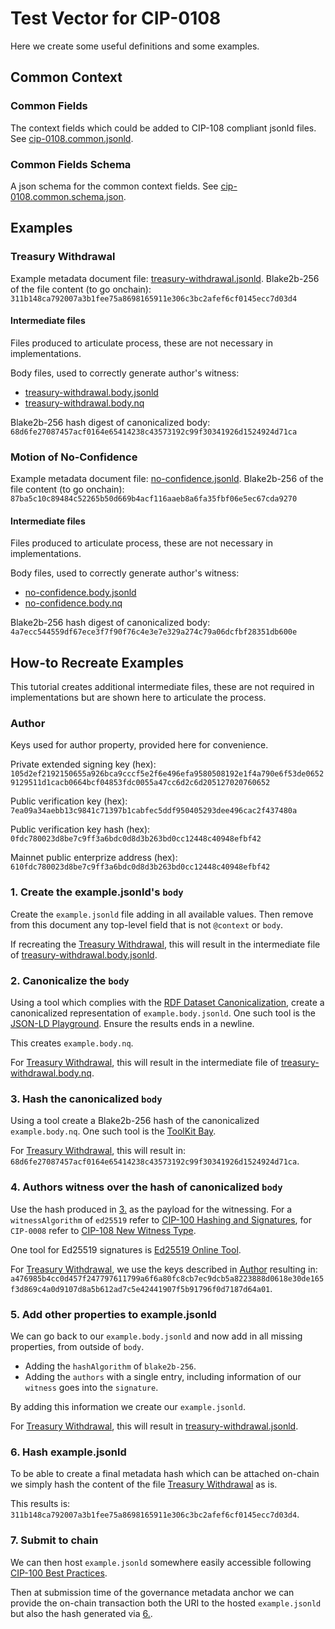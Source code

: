 # Test Vector for CIP-0108

Here we create some useful definitions and some examples.

## Common Context

### Common Fields

The context fields which could be added to CIP-108 compliant jsonld files.
See [cip-0108.common.jsonld](./cip-0108.common.jsonld).

### Common Fields Schema

A json schema for the common context fields.
See [cip-0108.common.schema.json](./cip-0108.common.schema.json).

## Examples

### Treasury Withdrawal

Example metadata document file: [treasury-withdrawal.jsonld](./examples/treasury-withdrawal.jsonld).
Blake2b-256 of the file content (to go onchain): `311b148ca792007a3b1fee75a8698165911e306c3bc2afef6cf0145ecc7d03d4`

#### Intermediate files

Files produced to articulate process, these are not necessary in implementations.

Body files, used to correctly generate author's witness:
- [treasury-withdrawal.body.jsonld](./examples/treasury-withdrawal.body.jsonld)
- [treasury-withdrawal.body.nq](./examples/treasury-withdrawal.body.nq)

Blake2b-256 hash digest of canonicalized body: `68d6fe27087457acf0164e65414238c43573192c99f30341926d1524924d71ca`

### Motion of No-Confidence

Example metadata document file: [no-confidence.jsonld](./examples/no-confidence.jsonld).
Blake2b-256 of the file content (to go onchain): `87ba5c10c89484c52265b50d669b4acf116aaeb8a6fa35fbf06e5ec67cda9270`

#### Intermediate files

Files produced to articulate process, these are not necessary in implementations.

Body files, used to correctly generate author's witness:
- [no-confidence.body.jsonld](./examples/no-confidence.body.jsonld)
- [no-confidence.body.nq](./examples/no-confidence.body.nq)

Blake2b-256 hash digest of canonicalized body: `4a7ecc544559df67ece3f7f90f76c4e3e7e329a274c79a06dcfbf28351db600e`

## How-to Recreate Examples

This tutorial creates additional intermediate files, these are not required in implementations but are shown here to articulate the process.

### Author

Keys used for author property, provided here for convenience.

Private extended signing key (hex): `105d2ef2192150655a926bca9cccf5e2f6e496efa9580508192e1f4a790e6f53de06529129511d1cacb0664bcf04853fdc0055a47cc6d2c6d205127020760652`

Public verification key (hex):
`7ea09a34aebb13c9841c71397b1cabfec5ddf950405293dee496cac2f437480a`


Public verification key hash (hex): `0fdc780023d8be7c9ff3a6bdc0d8d3b263bd0cc12448c40948efbf42`

Mainnet public enterprize address (hex):
`610fdc780023d8be7c9ff3a6bdc0d8d3b263bd0cc12448c40948efbf42`

### 1. Create the example.jsonld's `body`

Create the `example.jsonld` file adding in all available values.
Then remove from this document any top-level field that is not `@context` or `body`.

If recreating the [Treasury Withdrawal](#treasury-withdrawal), this will result in the intermediate file of [treasury-withdrawal.body.jsonld](./examples/treasury-withdrawal.body.jsonld).

### 2. Canonicalize the `body`

Using a tool which complies with the [RDF Dataset Canonicalization](https://w3c-ccg.github.io/rdf-dataset-canonicalization/spec/), create a canonicalized representation of `example.body.jsonld`.
One such tool is the [JSON-LD Playground](https://json-ld.org/playground/).
Ensure the results ends in a newline.

This creates `example.body.nq`.

For [Treasury Withdrawal](#treasury-withdrawal), this will result in the intermediate file of [treasury-withdrawal.body.nq](./examples/treasury-withdrawal.body.nq).

### 3. Hash the canonicalized `body`

Using a tool create a Blake2b-256 hash of the canonicalized `example.body.nq`.
One such tool is the [ToolKit Bay](https://toolkitbay.com/tkb/tool/BLAKE2b_256).

For [Treasury Withdrawal](#treasury-withdrawal), this will result in: `68d6fe27087457acf0164e65414238c43573192c99f30341926d1524924d71ca`.

### 4. Authors witness over the hash of canonicalized `body`

Use the hash produced in [3.](#3-hash-the-canonicalized-body) as the payload for the witnessing. For a `witnessAlgorithm` of `ed25519` refer to [CIP-100 Hashing and Signatures](https://github.com/cardano-foundation/CIPs/blob/master/CIP-0100/README.md#hashing-and-signatures), for `CIP-0008` refer to [CIP-108 New Witness Type](./README.md#new-witness-type).

One tool for Ed25519 signatures is [Ed25519 Online Tool](https://cyphr.me/ed25519_tool/ed.html).

For [Treasury Withdrawal](#treasury-withdrawal), we use the keys described in [Author](#author) resulting in: `a476985b4cc0d457f247797611799a6f6a80fc8cb7ec9dcb5a8223888d0618e30de165f3d869c4a0d9107d8a5b612ad7c5e42441907f5b91796f0d7187d64a01`.

### 5. Add other properties to example.jsonld

We can go back to our `example.body.jsonld` and now add in all missing properties, from outside of `body`.
- Adding the `hashAlgorithm` of `blake2b-256`.
- Adding the `authors` with a single entry, including information of our `witness` goes into the `signature`.

By adding this information we create our `example.jsonld`.

For [Treasury Withdrawal](#treasury-withdrawal), this will result in [treasury-withdrawal.jsonld](./examples/treasury-withdrawal.jsonld).

### 6. Hash example.jsonld

To be able to create a final metadata hash which can be attached on-chain we simply hash the content of the file [Treasury Withdrawal](#treasury-withdrawal.jsonld) as is.

This results is: `311b148ca792007a3b1fee75a8698165911e306c3bc2afef6cf0145ecc7d03d4`.

### 7. Submit to chain

We can then host `example.jsonld` somewhere easily accessible following [CIP-100 Best Practices](https://github.com/cardano-foundation/CIPs/blob/master/CIP-0100/README.md#best-practices).

Then at submission time of the governance metadata anchor we can provide the on-chain transaction both the URI to the hosted `example.jsonld` but also the hash generated via [6.](#6-Hash-examplejsonld).
